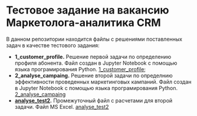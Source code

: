 # Тестовое задание на вакансию Маркетолога-аналитика CRM
В данном репозитории находится файлы с решениями поставленных задач в качестве тестового задания:
- **1_customer_profile.** Решение первой задачи по определению профиля абонента. Файл создан в Jupyter Notebook с помощью языка програмирования Python. [1_customer_profile](CRM_analytics/1_customer_profile.ipynb);
- **2_analyse_campaing.** Решение второй задачи по определнию эффективности проведенных маркетинговых кампаний.  Файл создан в Jupyter Notebook с помощью языка програмирования Python. [2_analyse_campaing](CRM_analytics/2_analyse_campaing.ipynb)
- **[analyse_test2](CRM_analytics/analyse_test2.xlsx).** Промежуточный файл с расчетами для второй задачи. Файл MS Excel. [analyse_test2](CRM_analytics/analyse_test2.xlsx)
